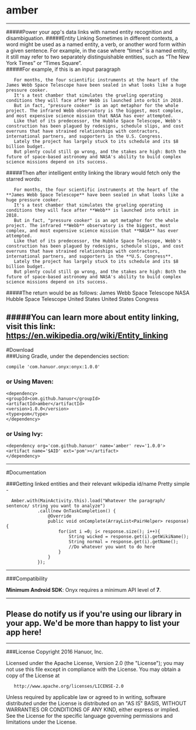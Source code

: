 # amber    
-----
#####Power your app's data links with named entity recognition and disambiguation. 
#####Entity Linking  Sometimes in different contexts, a word might be used as a named entity, a verb, or another word form within a given sentence. For example, in the case where “times” is a named entity, it still may refer to two separately distinguishable entities, such as “The New York Times” or “Times Square”.       
#####For example, if this is an input paragraph       
       
       For months, the four scientific instruments at the heart of the James Webb Space Telescope have been sealed in what looks like a huge pressure cooker.
       It's a test chamber that simulates the grueling operating conditions they will face after Webb is launched into orbit in 2018.
       But in fact, "pressure cooker" is an apt metaphor for the whole project. The infrared Webb observatory is the biggest, most complex, and most expensive science mission that NASA has ever attempted.
       Like that of its predecessor, the Hubble Space Telescope, Webb's construction has been plagued by redesigns, schedule slips, and cost overruns that have strained relationships with contractors, international partners, and supporters in the U.S. Congress.
       Lately the project has largely stuck to its schedule and its $8 billion budget.
       But plenty could still go wrong, and the stakes are high: Both the future of space-based astronomy and NASA's ability to build complex science missions depend on its success.

#####Then after intelligent entity linking the library would fetch only the starred words:       

       For months, the four scientific instruments at the heart of the **James Webb Space Telescope** have been sealed in what looks like a huge pressure cooker.
       It's a test chamber that simulates the grueling operating conditions they will face after **Webb** is launched into orbit in 2018.
       But in fact, "pressure cooker" is an apt metaphor for the whole project. The infrared **Webb** observatory is the biggest, most complex, and most expensive science mission that **NASA** has ever attempted.
       Like that of its predecessor, the Hubble Space Telescope, Webb's construction has been plagued by redesigns, schedule slips, and cost overruns that have strained relationships with contractors, international partners, and supporters in the **U.S. Congress**.
       Lately the project has largely stuck to its schedule and its $8 billion budget.
       But plenty could still go wrong, and the stakes are high: Both the future of space-based astronomy and NASA's ability to build complex science missions depend on its success.       

#####The return would be as follows:
       James Webb Space Telescope
       NASA
       Hubble Space Telescope
       United States
       United States Congress       
       
#####You can learn more about entity linking, visit this link: https://en.wikipedia.org/wiki/Entity_linking 
------    
#Download    
###Using Gradle, under the dependencies section:       


    compile 'com.hanuor.onyx:onyx:1.0.0'    
    
	

### or Using Maven:      

    <dependency>
    <groupId>com.github.hanuor</groupId>
    <artifactId>amber</artifactId>
    <version>1.0.0</version>
    <type>pom</type>
    </dependency>       

### or Using Ivy:         
    <dependency org='com.github.hanuor' name='amber' rev='1.0.0'>
    <artifact name='$AID' ext='pom'></artifact>
    </dependency>        
	 

------
#Documentation

###Getting linked entities and their relevant wikipedia id/name 
Pretty simple -        

      Amber.with(MainActivity.this).load("Whatever the paragraph/ sentence/ string you want to analyze")
                .call(new OnTaskCompletion() {
                    @Override
                    public void onComplete(ArrayList<PairHelper> response) {
                        for(int i =0; i< response.size(); i++){
                            String wicked = response.get(i).getWikiName();
                            String normal = response.get(i).getName();
                            //Do whatever you want to do here
                        }
                    }
                });

		

------
###Compatibility

**Minimum Android SDK**: Onyx requires a minimum API level of **7**.      

     
----------      
 
 **Please do notify us if you're using our library in your app. We'd be more than happy to list your app here!**    
-----------     
---------

###License
Copyright 2016 Hanuor, Inc.

   Licensed under the Apache License, Version 2.0 (the "License");
   you may not use this file except in compliance with the License.
   You may obtain a copy of the License at

       http://www.apache.org/licenses/LICENSE-2.0

   Unless required by applicable law or agreed to in writing, software
   distributed under the License is distributed on an "AS IS" BASIS,
   WITHOUT WARRANTIES OR CONDITIONS OF ANY KIND, either express or implied.
   See the License for the specific language governing permissions and
   limitations under the License.
